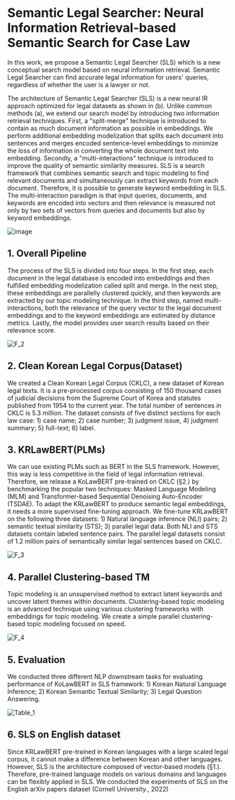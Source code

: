 # Semantic Legal Searcher: Neural Information Retrieval-based Semantic Search for Case Law

 In this work, we propose a Semantic Legal Searcher (SLS) which is a new conceptual search model based on neural information retrieval. Semantic Legal Searcher can find accurate legal information for users' queries, regardless of whether the user is a lawyer or not. 
 
 The architecture of Semantic Legal Searcher (SLS) is a new neural IR approach optimized for legal datasets as shown in (b). Unlike common methods (a), we extend our search model by introducing two information retrieval techniques. First, a "split-merge" technique is introduced to contain as much document information as possible in embeddings. We perform additional embedding modelization that splits each document into sentences and merges encoded sentence-level embeddings to minimize the loss of information in converting the whole document text into embedding. Secondly, a "multi-interactions" technique is introduced to improve the quality of semantic similarity measures. SLS is a search framework that combines semantic search and topic modeling to find relevant documents and simultaneously can extract keywords from each document. Therefore, it is possible to generate keyword embedding in SLS. The multi-interaction paradigm is that input queries, documents, and keywords are encoded into vectors and then relevance is measured not only by two sets of vectors from queries and documents but also by keyword embeddings.
 
![image](https://user-images.githubusercontent.com/105137667/206459415-f5dab41f-1185-430e-8279-4c9703b76be5.png)

 ## 1. Overall Pipeline
 
 The process of the SLS is divided into four steps. In the first step, each document in the legal database is encoded into embeddings and then fulfilled embedding modelization called split and merge. In the next step, these embeddings are parallelly clustered quickly, and then keywords are extracted by our topic modeling technique. In the third step, named multi-interactions, both the relevance of the query vector to the legal document embeddings and to the keyword embeddings are estimated by distance metrics. Lastly, the model provides user search results based on their relevance score. 

![F_2](https://user-images.githubusercontent.com/105137667/206712288-5bc8e3cb-64d1-4577-a61b-01b8dcec7df6.jpg)


## 2. Clean Korean Legal Corpus(Dataset)
We created a Clean Korean Legal Corpus (CKLC), a new dataset of Korean legal texts. It is a pre-processed corpus consisting of 150 thousand cases of judicial decisions from the Supreme Court of Korea and statutes published from 1954 to the current year. The total number of sentences in CKLC is 5.3 million. The dataset consists of five distinct sections for each law case: 1) case name; 2) case number; 3) judgment issue, 4) judgment summary; 5) full-text; 6) label.


## 3. KRLawBERT(PLMs)

We can use existing PLMs such as BERT in the SLS framework. However, this way is less competitive in the field of legal information retrieval. Therefore, we release a KoLawBERT pre-trained on CKLC (§2.) by benchmarking the popular two techniques: Masked Language Modeling (MLM) and Transformer-based Sequential Denoising Auto-Encoder (TSDAE). To adapt the KRLawBERT to produce semantic legal embeddings, it needs a more supervised fine-tuning approach. We fine-tune KRLawBERT on the following three datasets: 1) Natural language inference (NLI) pairs; 2) semantic textual similarity (STS); 3) parallel legal data. Both NLI and STS datasets contain labeled sentence pairs. The parallel legal datasets consist of 1.2 million pairs of semantically similar legal sentences based on CKLC.

![F_3](https://user-images.githubusercontent.com/105137667/206712633-197592fd-7b54-4157-8cd0-24610d5372b9.jpg)


## 4. Parallel Clustering-based TM

Topic modeling is an unsupervised method to extract latent keywords and uncover latent themes within documents. Clustering-based topic modeling is an advanced technique using various clustering frameworks with embeddings for topic modeling. We create a simple parallel clustering-based topic modeling focused on speed.

 ![F_4](https://user-images.githubusercontent.com/105137667/206712661-a2f9c5a1-92fb-459e-8539-0454fe5d0d14.jpg)


## 5. Evaluation

We conducted three different NLP downstream tasks for evaluating performance of KoLawBERT in SLS framework: 1) Korean Natural Language Inference; 2) Korean Semantic Textual Similarity; 3) Legal Question Answering.

![Table_1](https://user-images.githubusercontent.com/105137667/206699214-e6e128d9-ad3b-4d9e-a4d1-4661ae9b07e5.jpg)


## 6. SLS on English dataset

Since KRLawBERT pre-trained in Korean languages with a large scaled legal corpus, it cannot make a difference between Korean and other languages. However, SLS is the architecture composed of vector-based models (§1.). Therefore, pre-trained language models on various domains and languages can be flexibly applied in SLS. We conducted the experiments of SLS on the English arXiv papers dataset (Cornell University., 2022)
